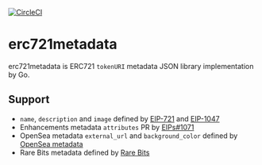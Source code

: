 [![CircleCI](https://circleci.com/gh/rmanzoku/erc721metadata.svg?style=svg)](https://circleci.com/gh/rmanzoku/erc721metadata)

# erc721metadata
erc721metadata is ERC721 `tokenURI` metadata JSON library implementation by Go.

## Support
- `name`, `description` and `image` defined by [EIP-721](https://github.com/ethereum/EIPs/blob/master/EIPS/eip-721.md) and [EIP-1047](https://github.com/ethereum/EIPs/blob/master/EIPS/eip-1047.md)
- Enhancements metadata `attributes` PR by [EIPs#1071](https://github.com/ethereum/EIPs/pull/1071)
- OpenSea metadata `external_url` and `background_color` defined by [OpenSea metadata](https://docs.opensea.io/docs/2-adding-metadata)
- Rare Bits metadata defined by [Rare Bits](https://docs.rarebits.io/v1.0/reference#tokenitem)
